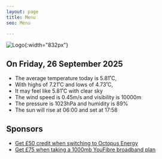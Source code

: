 ```yaml
---
layout: page
title: Menu
seo: Menu

---
```


![Logo](/images/logo.jpg){:width="832px"}

<!-- weather_marker starts -->
## On Friday, 26 September 2025

- The average temperature today is 5.81˚C,
- With highs of 7.21˚C and lows of 4.73˚C,
- It may feel like 5.81˚C with clear sky
- The wind speed is 0.45m/s and visibility is 10000m
- The pressure is 1023hPa and humidity is 89%
- The sun will rise at 06:00 and set at 17:58

<!-- weather_marker ends -->

## Sponsors

- [Get £50 credit when switching to Octopus Energy](https://bit.ly/3oD1nnS)
- [Get £75 when taking a 1000mb YouFibre broadband plan](https://aklam.io/91zWhU?)
